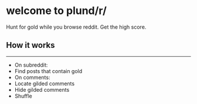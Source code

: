 # welcome to plund/r/

Hunt for gold while you browse reddit.
Get the high score.

## How it works
---
* On subreddit:
 * Find posts that contain gold
* On comments:
 * Locate gilded comments
 * Hide gilded comments
 * Shuffle